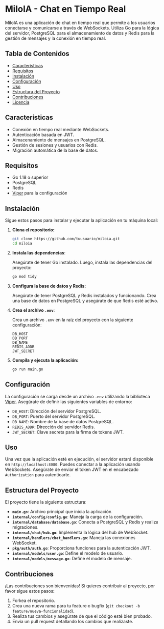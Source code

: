 # MiloIA - Chat en Tiempo Real

MiloIA es una aplicación de chat en tiempo real que permite a los usuarios conectarse y comunicarse a través de WebSockets. Utiliza Go para la lógica del servidor, PostgreSQL para el almacenamiento de datos y Redis para la gestión de mensajes y la conexión en tiempo real.

## Tabla de Contenidos

- [Características](#características)
- [Requisitos](#requisitos)
- [Instalación](#instalación)
- [Configuración](#configuración)
- [Uso](#uso)
- [Estructura del Proyecto](#estructura-del-proyecto)
- [Contribuciones](#contribuciones)
- [Licencia](#licencia)

## Características

- Conexión en tiempo real mediante WebSockets.
- Autenticación basada en JWT.
- Almacenamiento de mensajes en PostgreSQL.
- Gestión de sesiones y usuarios con Redis.
- Migración automática de la base de datos.

## Requisitos

- Go 1.18 o superior
- PostgreSQL
- Redis
- [Viper](https://github.com/spf13/viper) para la configuración

## Instalación

Sigue estos pasos para instalar y ejecutar la aplicación en tu máquina local:

1. **Clona el repositorio:**

    ```bash
    git clone https://github.com/tuusuario/miloia.git
    cd miloia
    ```

2. **Instala las dependencias:**

    Asegúrate de tener Go instalado. Luego, instala las dependencias del proyecto:

    ```bash
    go mod tidy
    ```

3. **Configura la base de datos y Redis:**

    Asegúrate de tener PostgreSQL y Redis instalados y funcionando. Crea una base de datos en PostgreSQL y asegúrate de que Redis esté activo.

4. **Crea el archivo `.env`:**

    Crea un archivo `.env` en la raíz del proyecto con la siguiente configuración:

    ```env
    DB_HOST
    DB_PORT
    DB_NAME
    REDIS_ADDR
    JWT_SECRET
    ```

5. **Compila y ejecuta la aplicación:**

    ```bash
    go run main.go
    ```

## Configuración

La configuración se carga desde un archivo `.env` utilizando la biblioteca [Viper](https://github.com/spf13/viper). Asegúrate de definir las siguientes variables de entorno:

- `DB_HOST`: Dirección del servidor PostgreSQL.
- `DB_PORT`: Puerto del servidor PostgreSQL.
- `DB_NAME`: Nombre de la base de datos PostgreSQL.
- `REDIS_ADDR`: Dirección del servidor Redis.
- `JWT_SECRET`: Clave secreta para la firma de tokens JWT.

## Uso

Una vez que la aplicación esté en ejecución, el servidor estará disponible en `http://localhost:8080`. Puedes conectar a la aplicación usando WebSockets. Asegúrate de enviar el token JWT en el encabezado `Authorization` para autenticarte.

## Estructura del Proyecto

El proyecto tiene la siguiente estructura:


- **`main.go`**: Archivo principal que inicia la aplicación.
- **`internal/config/config.go`**: Maneja la carga de la configuración.
- **`internal/database/database.go`**: Conecta a PostgreSQL y Redis y realiza migraciones.
- **`internal/chat/hub.go`**: Implementa la lógica del hub de WebSocket.
- **`internal/handlers/chat_handlers.go`**: Maneja las conexiones WebSocket.
- **`pkg/auth/auth.go`**: Proporciona funciones para la autenticación JWT.
- **`internal/models/user.go`**: Define el modelo de usuario.
- **`internal/models/message.go`**: Define el modelo de mensaje.

## Contribuciones

¡Las contribuciones son bienvenidas! Si quieres contribuir al proyecto, por favor sigue estos pasos:

1. Forkea el repositorio.
2. Crea una nueva rama para tu feature o bugfix (`git checkout -b feature/nueva-funcionalidad`).
3. Realiza tus cambios y asegúrate de que el código esté bien probado.
4. Envía un pull request detallando los cambios que realizaste.



